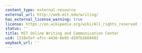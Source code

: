 ```yaml
---
content_type: external-resource
external_url: http://web.mit.edu/writing/
has_external_license_warning: true
license: https://en.wikipedia.org/wiki/All_rights_reserved
status: ''
title: MIT Online Writing and Communication Center
uid: 1318e5ef-afcc-4436-8e85-d197b1668483
wayback_url: ''
---
```

